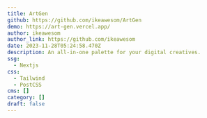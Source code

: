 ```yaml
---
title: ArtGen
github: https://github.com/ikeawesom/ArtGen
demo: https://art-gen.vercel.app/
author: ikeawesom
author_link: https://github.com/ikeawesom
date: 2023-11-28T05:24:58.470Z
description: An all-in-one palette for your digital creatives.
ssg:
  - Nextjs
css:
  - Tailwind
  - PostCSS
cms: []
category: []
draft: false
---
```

